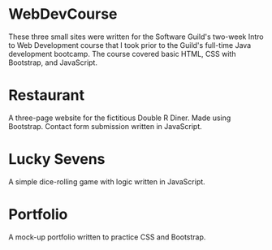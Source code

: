 # WebDevCourse
These three small sites were written for the Software Guild's two-week Intro to Web Development course that I took prior to the Guild's full-time Java development bootcamp. The course covered basic HTML, CSS with Bootstrap, and JavaScript.

# Restaurant
A three-page website for the fictitious Double R Diner. Made using Bootstrap. Contact form submission written in JavaScript.

# Lucky Sevens
A simple dice-rolling game with logic written in JavaScript.

# Portfolio
A mock-up portfolio written to practice CSS and Bootstrap.
